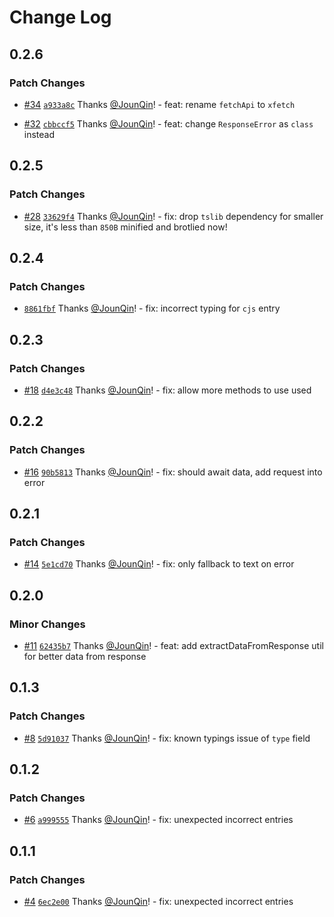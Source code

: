 # Change Log

## 0.2.6

### Patch Changes

- [#34](https://github.com/un-ts/x-fetch/pull/34) [`a933a8c`](https://github.com/un-ts/x-fetch/commit/a933a8c21209404d441910e6e2a88d6475388e1c) Thanks [@JounQin](https://github.com/JounQin)! - feat: rename `fetchApi` to `xfetch`

- [#32](https://github.com/un-ts/x-fetch/pull/32) [`cbbccf5`](https://github.com/un-ts/x-fetch/commit/cbbccf5d590e496b0747a606abb1b05a0147277f) Thanks [@JounQin](https://github.com/JounQin)! - feat: change `ResponseError` as `class` instead

## 0.2.5

### Patch Changes

- [#28](https://github.com/un-ts/x-fetch/pull/28) [`33629f4`](https://github.com/un-ts/x-fetch/commit/33629f4539d575bee69bc6c5732909c894dcea13) Thanks [@JounQin](https://github.com/JounQin)! - fix: drop `tslib` dependency for smaller size, it's less than `850B` minified and brotlied now!

## 0.2.4

### Patch Changes

- [`8861fbf`](https://github.com/un-ts/x-fetch/commit/8861fbf1eeb4c58258cba1a5c32638109d0f6a41) Thanks [@JounQin](https://github.com/JounQin)! - fix: incorrect typing for `cjs` entry

## 0.2.3

### Patch Changes

- [#18](https://github.com/un-ts/x-fetch/pull/18) [`d4e3c48`](https://github.com/un-ts/x-fetch/commit/d4e3c487f20fe9925c9c6a20f659f5076fe6eb41) Thanks [@JounQin](https://github.com/JounQin)! - fix: allow more methods to use used

## 0.2.2

### Patch Changes

- [#16](https://github.com/un-ts/x-fetch/pull/16) [`90b5813`](https://github.com/un-ts/x-fetch/commit/90b581321300592fe926b54bbe163cf4b2843a03) Thanks [@JounQin](https://github.com/JounQin)! - fix: should await data, add request into error

## 0.2.1

### Patch Changes

- [#14](https://github.com/un-ts/x-fetch/pull/14) [`5e1cd70`](https://github.com/un-ts/x-fetch/commit/5e1cd7095613a1d1374d5af8fbd9bd092964ed8e) Thanks [@JounQin](https://github.com/JounQin)! - fix: only fallback to text on error

## 0.2.0

### Minor Changes

- [#11](https://github.com/un-ts/x-fetch/pull/11) [`62435b7`](https://github.com/un-ts/x-fetch/commit/62435b78b8644f67c9bb670d23afaf3a101dac25) Thanks [@JounQin](https://github.com/JounQin)! - feat: add extractDataFromResponse util for better data from response

## 0.1.3

### Patch Changes

- [#8](https://github.com/un-ts/x-fetch/pull/8) [`5d91037`](https://github.com/un-ts/x-fetch/commit/5d910377e1deb3494e29e9a3b04591e680de6f78) Thanks [@JounQin](https://github.com/JounQin)! - fix: known typings issue of `type` field

## 0.1.2

### Patch Changes

- [#6](https://github.com/un-ts/x-fetch/pull/6) [`a999555`](https://github.com/un-ts/x-fetch/commit/a999555174a0d255d35ccea3a161cfcd78f757fa) Thanks [@JounQin](https://github.com/JounQin)! - fix: unexpected incorrect entries

## 0.1.1

### Patch Changes

- [#4](https://github.com/un-ts/x-fetch/pull/4) [`6ec2e00`](https://github.com/un-ts/x-fetch/commit/6ec2e00d4b81aad01023ef56f3a8fc4a5b067489) Thanks [@JounQin](https://github.com/JounQin)! - fix: unexpected incorrect entries
